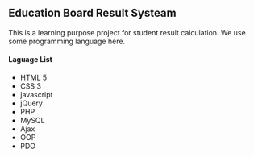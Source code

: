 ## Education Board Result Systeam

This is a learning purpose project for student result calculation. We use some programming language here.

#### Laguage List

- HTML 5
- CSS 3
- javascript
- jQuery
- PHP
- MySQL
- Ajax
- OOP
- PDO